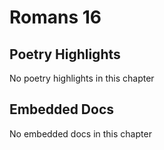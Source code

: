 # Romans 16

## Poetry Highlights

No poetry highlights in this chapter

## Embedded Docs

No embedded docs in this chapter

